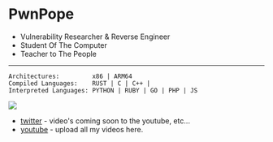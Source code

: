 # PwnPope

- Vulnerability Researcher & Reverse Engineer
- Student Of The Computer
- Teacher to The People

---
  
```
Architectures:         x86 | ARM64 
Compiled Languages:    RUST | C | C++ |
Interpreted Languages: PYTHON | RUBY | GO | PHP | JS
```
![](https://github-readme-stats.vercel.app/api?username=pwnpope&theme=monokai&show_icons=true)

- [twitter](https://twitter.com/pwnpope) - video's coming soon to the youtube, etc...
- [youtube](https://youtube.com/@pwnpope) - upload all my videos here.
